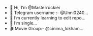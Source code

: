 - 👋 Hi, I’m @Masterrockiei
- 👀 Telegram username :- @Unni0240...
- 🌱 I’m currently learning to edit repo...
- 💞️ I’m single...
- 🎬 Movie Group:- @cinima_lokham...

<!---
Masterrockiei/Masterrockiei is a ✨ special ✨ repository because its `README.md` (this file) appears on your GitHub profile.
You can click the Preview link to take a look at your changes.
--->
